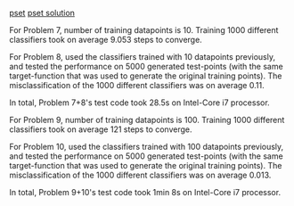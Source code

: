 [pset](https://work.caltech.edu/homework/hw1.pdf)
[pset solution](https://work.caltech.edu/homework/hw1_sol.pdf)

For Problem 7, number of training datapoints is 10. Training 1000 different classifiers took on average 9.053 steps to converge.

For Problem 8, used the classifiers trained with 10 datapoints previously, and tested the performance on 5000 generated test-points (with the same target-function that was used to generate the original training points). The misclassification of the 1000 different classifiers was on average 0.11.

In total, Problem 7+8's test code took 28.5s on Intel-Core i7 processor.

For Problem 9, number of training datapoints is 100. Training 1000 different classifiers took on average 121 steps to converge.

For Problem 10, used the classifiers trained with 100 datapoints previously, and tested the performance on 5000 generated test-points (with the same target-function that was used to generate the original training points). The misclassification of the 1000 different classifiers was on average 0.013.

In total, Problem 9+10's test code took 1min 8s on Intel-Core i7 processor.


